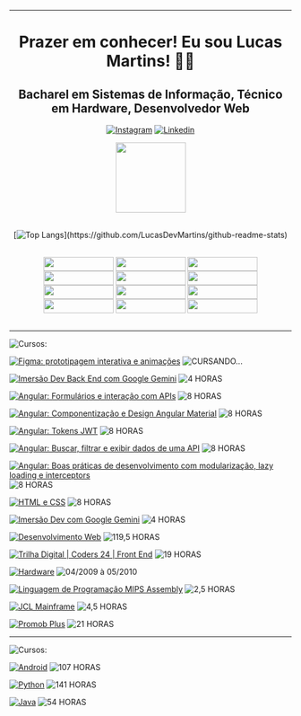 <div>

<!-- Início do Cabeçalho -->
<hr>

  <h1 align="center">
    Prazer em conhecer! Eu sou Lucas Martins! ✌🏼
  </h1>

  <div>

  <h2 align="center">
    Bacharel em Sistemas de Informação, Técnico em Hardware, Desenvolvedor Web
  </h2>
  <div align="center">

  [![Instagram ](https://img.shields.io/badge/Instagram-E1306C?style=plastic&logo=instagram&logoColor=white)](https://www.instagram.com/lukaocnp?utm_source=qr&igsh=MXNpdzhzZm12ejR2MQ==)
  [![Linkedin](https://img.shields.io/badge/LinkedIn-0A66C2?style=plastic&logo=linkedin&logoColor=white)](https://www.linkedin.com/in/lucas-rodrigues-martins-595830137)

  </div>

<!-- Fim do Cabeçalho -->

<body>
<!-- Inicio Stats Card -->
  <div align="center" >
    <a href="https://github.com/anuraghazra/github-readme-stats">
    <img height=125" src="https://github-readme-stats.vercel.app/api?username=LucasDevMartins&show_icons=true&theme=ambient_gradient&layout=compact&langs_count=8&card_width=320"" />
  </a><br><br>
  
  [![Top Langs](https://github-readme-stats.vercel.app/api/top-langs/?username=LucasDevMartins&layout=compact&langs_count=8&card_width=320"")](https://github.com/LucasDevMartins/github-readme-stats)
<!-- Fim Stats Card -->
  </div>
<!-- Inicio Badges -->
<div style="display: inline_block"></br>

<div align="center">
  <img align="center"  src="https://img.shields.io/badge/HTML5-E34F26?style=plastic&logo=html5&logoColor=white" width="125" height="25"   />
  <img align="center"  src="https://img.shields.io/badge/CSS3-264DE4?style=plastic&logo=css3&logoColor=white" width="125" height="25" />
  <img align="center"  src="https://img.shields.io/badge/Bootstrap-563D7C?style=plastic&logo=bootstrap&logoColor=white" width="125" height="25" />
  <img align="center"  src="https://img.shields.io/badge/JavaScript-F7DF1E?style=plastic&logo=javascript&logoColor=black" width="125" height="25" />
  <img align="center"  src="https://img.shields.io/badge/ReactJS-61DAFB?style=plastic&logo=semanticuireact&logoColor=white" width="125" height="25" />
  <img align="center"  src="https://img.shields.io/badge/PHP-777BB4?style=plastic&logo=php&logoColor=white" width="125" height="25" />
  <img align="center" src="https://img.shields.io/badge/MySQL-00758F?style=plastic&logo=mysql&logoColor=white" width="125" height="25" />
  <img align="center" src="https://img.shields.io/badge/jQuery-0769AD?style=plastic&logo=jquery&logoColor=white" width="125" height="25" />
  <img align="center" src="https://img.shields.io/badge/Ionic-3880ff?style=plastic&logo=ionic&logoColor=white" width="125" height="25" />
  <img align="center" src="https://img.shields.io/badge/Angular-DD0031?style=plastic&logo=angular&logoColor=white" width="125" height="25" />
  <img align="center" src="https://img.shields.io/badge/Figma-4A90E2?style=plastic&logo=figma&logoColor=white" width="125" height="25" />
  <img align="center" src="https://img.shields.io/badge/MongoDB-47A248?style=plastic&logo=mongodb&logoColor=white" width="125" height="25" />
</div>
  <!-- Fim Badges -->
</div><br><hr>
<div>

  ![Cursos:](https://img.shields.io/badge/-Cursos%20Relacionados%20a%20Tecnologia%20da%20Informação%20:-gray?style=plastic)

  [![Figma: prototipagem interativa e animações](https://img.shields.io/badge/Alura-Figma:%20prototipagem%20interativa%20e%20animações-Green?style=plastic)](https://cursos.alura.com.br/course/figma-prototipagem-interativa-animacoes)
  ![CURSANDO...](https://img.shields.io/badge/-CURSANDO-white?style=plastic)
  
  [![Imersão Dev Back End com Google Gemini](https://img.shields.io/badge/Alura-Imersão%20Dev%20Back%20End%20com%20Google%20Gemini-Green?style=plastic)]()
  ![4 HORAS](https://img.shields.io/badge/-8%20HORAS-white?style=plastic)

  [![Angular: Formulários e interação com APIs](https://img.shields.io/badge/Alura-Angular:%20Formulários%20e%20interação%20com%20APIs-Green?style=plastic)](https://cursos.alura.com.br/user/lucas-rodriguesmartins/course/angular-componentizacao-formularios-interacao-apis/certificate)
  ![8 HORAS](https://img.shields.io/badge/-8%20HORAS-white?style=plastic)
  
  [![Angular: Componentização e Design Angular Material](https://img.shields.io/badge/Alura-Angular:%20Componentização%20e%20Design%20Angular%20Material-Green?style=plastic)](https://cursos.alura.com.br/user/lucas-rodriguesmartins/course/angular-componentizacao-design-angular-material/certificate)
  ![8 HORAS](https://img.shields.io/badge/-8%20HORAS-white?style=plastic)

  [![Angular: Tokens JWT](https://img.shields.io/badge/Alura-Angular:%20Tokens%20JWT-Green?style=plastic)](https://cursos.alura.com.br/course/angular-tokens-jwt-autenticacao-cadastro)
  ![8 HORAS](https://img.shields.io/badge/-10%20HORAS-white?style=plastic)

  [![Angular: Buscar, filtrar e exibir dados de uma API ](https://img.shields.io/badge/Alura-Angular:%20Buscar,%20filtrar%20e%20exibir%20dados%20de%20uma%20API-Green?style=plastic)](https://cursos.alura.com.br/user/lucas-rodriguesmartins/course/angular-buscando-filtrando-exibindo-dados-api/certificate)
  ![8 HORAS](https://img.shields.io/badge/-8%20HORAS-white?style=plastic)

  [![Angular: Boas práticas de desenvolvimento com modularização, lazy loading e interceptors](https://img.shields.io/badge/Alura-Angular:%20Boas%20práticas%20de%20desenvolvimento%20com%20modularização,%20lazy%20loading%20e%20interceptors-Green?style=plastic)](https://cursos.alura.com.br/user/lucas-rodriguesmartins/course/html-css-ambiente-arquivos-tags/certificate)
  ![8 HORAS](https://img.shields.io/badge/-8%20HORAS-white?style=plastic)

  [![HTML e CSS](https://img.shields.io/badge/Alura-HTML%20&%20CSS-Green?style=plastic)](https://cursos.alura.com.br/user/lucas-rodriguesmartins/course/html-css-ambiente-arquivos-tags/certificate)
  ![8 HORAS](https://img.shields.io/badge/-4%20HORAS-white?style=plastic)
  
  [![Imersão Dev com Google Gemini](https://img.shields.io/badge/Alura-Imersão%20Dev%20com%20Google%20Gemini-Green?style=plastic)](https://cursos.alura.com.br/user/lucas-rodriguesmartins/immersion/certificate/41204)
  ![4 HORAS](https://img.shields.io/badge/-4%20HORAS-white?style=plastic)
  
  [![Desenvolvimento Web](https://img.shields.io/badge/Udemy-Desenvolvimento%20Web%20-Green?style=plastic)](https://www.udemy.com/course/web-completo/)
  ![119,5 HORAS](https://img.shields.io/badge/-119,5%20HORAS-white?style=plastic)

  [![Trilha Digital | Coders 24 | Front End](https://img.shields.io/badge/AdaTech-Trilha%20Digital%20|%20Coders%2024%20|%20Front%20End-Green?style=plastic)](https://ada.tech/certificado?code=8bca211a-b92a-a570-7e87-a4204f31419c)
  ![19 HORAS](https://img.shields.io/badge/-19%20HORAS-white?style=plastic)

  [![Hardware](https://img.shields.io/badge/INTEC-Hardware-Green?style=plastic)](https://eadintec.com.br/)
  ![04/2009 à 05/2010](https://img.shields.io/badge/-04/2009%20À%2005/2010-white?style=plastic)

  [![Linguagem de Programação MIPS Assembly](https://img.shields.io/badge/Udemy-Linguagem%20de%20Programação%20MIPS%20Assembly%20-Green?style=plastic)](https://www.udemy.com/course/mips-assembly)
  ![2,5 HORAS](https://img.shields.io/badge/-2,5%20HORAS-white?style=plastic)

  [![JCL Mainframe](https://img.shields.io/badge/Udemy-JCL%20de%20Mainframe-Green?style=plastic)](https://www.udemy.com/course/jcl-mainframe-do-basico-ao-avancado)
  ![4,5 HORAS](https://img.shields.io/badge/-4,5%20HORAS-white?style=plastic)

  [![Promob Plus](https://img.shields.io/badge/Promob%20Software%20Solutions-Promob%20Plus-Green?style=plastic)](https://promob.com/cursos/)
  ![21 HORAS](https://img.shields.io/badge/-21%20HORAS-white?style=plastic)


</div>

<hr>

  ![Cursos:](https://img.shields.io/badge/-Em%20meus%20projetos%20para%20cursar:-gray?style=plastic)

  [![Android](https://img.shields.io/badge/Android-Desenvolvimento%20Android%20Completo-Green?style=plastic)](https://www.udemy.com/course/curso-de-desenvolvimento-android-oreo/)
  ![107 HORAS](https://img.shields.io/badge/-107%20HORAS-white?style=plastic)

  [![Python](https://img.shields.io/badge/Python-Python%203%20completo:%20PySide6,%20Django,%20Selenium,%20Regexp,%20Testes,%20TDD,%20POO,%20Design%20Patterns%20GoF,%20algoritmos%20e%20programação-Green?style=plastic)](https://www.udemy.com/course/python-3-do-zero-ao-avancado/learn/lecture/34720524?start=0#overview)
  ![141 HORAS](https://img.shields.io/badge/-141%20HORAS-white?style=plastic)
  
  [![Java](https://img.shields.io/badge/Java-Java%20Completo:%20Programação%20Orientada%20a%20Objetos%20+%20Projetos-Green?style=plastic)](https://www.udemy.com/course/java-curso-completo/?kw=java+completo&src=sac)
  ![54 HORAS](https://img.shields.io/badge/-54%20HORAS-white?style=plastic)

</div>
